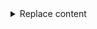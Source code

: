 <details>
<summary>Replace content</summary>

Types of missing data

* Random
* Completely random
* Not random

How to address

* Deletion methods
* Imputation methods
* Model-based methods

## Listwise Deletion

![Listwise deletion - Removes entire rows when there are missing data](1.png)
Alt text: A table with three columns: "Gender," "8th grade math test score," and "12th grade math test score." The rows contain scores for different students, with missing values represented by dots. Rows with a missing value in either column are crossed out with red lines, indicating they are deleted.

* You choose to only analyze cases with available data on each variable
* Assumes data is MCAR (Missing Completely at Random)
* Advantages:
   * Simplicity
   * Comparable across analyses
* Disadvantages:
   * Reduces statistical power
   * Does not use all info
   * Estimates may be biased if data is not MCAR

## Pairwise Deletion

![Pairwise deletion - Delete only when necessary for specific variable pairs](2.png)
Alt text: The same table as before. Rather than crossing out the entire row when there is a missing value, the red lines are placed on cells with missing data.

* You choose to analyze with all cases in which the variables of interest are present
* Assumes data is MCAR
* Advantages:
   * Keeps as many cases as possible for each analysis
   * Uses all information possible with each analysis
* Disadvantages:
   * Can't compare analyses because sample is different each time.

For example, if you have a dataset with variables A, B, and C, and you want to calculate the correlation between A and B, pairwise deletion would exclude only the rows where either A or B is missing. If you then want to calculate the correlation between B and C, the rows where either B or C is missing are excluded, potentially resulting in a different subset of the data being used for each pair of variables.

## Mean/Mode Substitution

![Mean/Mode Substitution - Replace missing data with mean or mode](3.png)
Alt text: A table in which cells with missing data are highlighted in blue and replaced by the mean of their respective columns.

* Replace missing value with sample mean or mode
* Run analyses as if all complete cases
* Advantage:
  * Can use complete case analysis methods
* Disadvantages:
  * Reduces variability
  * Weakens covariance and correlation estimates in the data (because ignores relationship between variables)

## Regression imputation

* Replaces missing values with predicted score from a regression equation
* Advantage:
  * Uses information from observed data
* Disadvantages:
  * Overestimates model fit and correlation estimates
  * Weakens variance
</details>
